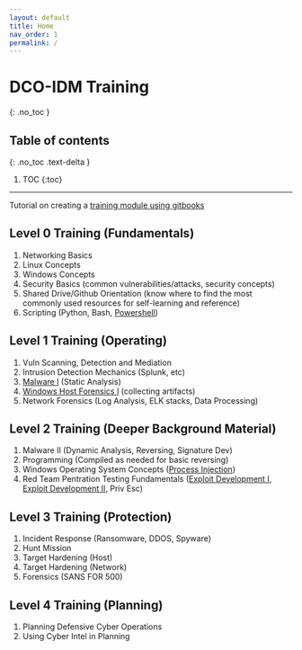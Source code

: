 ```yaml
---
layout: default
title: Home
nav_order: 1
permalink: /
---
```


# DCO-IDM Training
{: .no_toc }

## Table of contents
{: .no_toc .text-delta }

1. TOC
{:toc}

---

Tutorial on creating a [training module using gitbooks](https://khannay.gitbook.io/building-training-dco-idm/)

## Level 0 Training (Fundamentals)
1. Networking Basics 
2. Linux Concepts
3. Windows Concepts
4. Security Basics (common vulnerabilities/attacks, security concepts)
5. Shared Drive/Github Orientation (know where to find the most commonly used resources for self-learning and reference)
6. Scripting (Python, Bash, [Powershell](https://romc.gitbook.io/learn-to-posh/))


## Level 1 Training (Operating)
1. Vuln Scanning, Detection and Mediation
2. Intrusion Detection Mechanics (Splunk, etc)
3. [Malware I](https://khannay.gitbook.io/malware-analysis) (Static Analysis)
4. [Windows Host Forensics I](https://khannay.gitbook.io/malware-analysis) (collecting artifacts)
5. Network Forensics (Log Analysis, ELK stacks, Data Processing)

## Level 2 Training (Deeper Background Material)
1. Malware II (Dynamic Analysis, Reversing, Signature Dev)
2. Programming (Compiled as needed for basic reversing)
3. Windows Operating System Concepts ([Process Injection](https://thebryanwang.gitbook.io/process-injection/))
4. Red Team Pentration Testing Fundamentals ([Exploit Development I](https://romc.gitbook.io/exploit-dev/), [Exploit Development II](https://khannay.gitbook.io/buffer-overflows/),  Priv Esc)

## Level 3 Training (Protection)
1. Incident Response (Ransomware, DDOS, Spyware)
2. Hunt Mission
3. Target Hardening (Host)
4. Target Hardening (Network)
5. Forensics (SANS FOR 500)

## Level 4 Training (Planning)
1. Planning Defensive Cyber Operations
2. Using Cyber Intel in Planning
